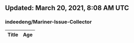 ## Updated: March 20, 2021, 8:08 AM UTC


### indeedeng/Mariner-Issue-Collector
|**Title**|**Age**|
|:----|:----|